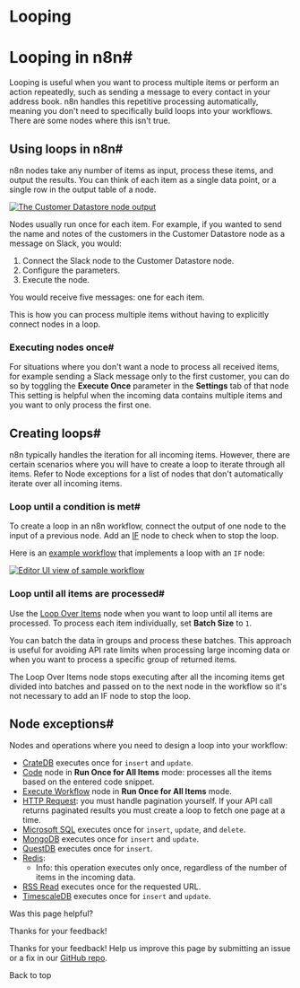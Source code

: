 # Looping

[ ](https://github.com/n8n-io/n8n-docs/edit/main/docs/flow-logic/looping.md "Edit this page")

# Looping in n8n#

Looping is useful when you want to process multiple items or perform an action repeatedly, such as sending a message to every contact in your address book. n8n handles this repetitive processing automatically, meaning you don't need to specifically build loops into your workflows. There are some nodes where this isn't true.

## Using loops in n8n#

n8n nodes take any number of items as input, process these items, and output the results. You can think of each item as a single data point, or a single row in the output table of a node.

[![The Customer Datastore node output](../../_images/flow-logic/looping/customer_datastore_node.png)](https://docs.n8n.io/_images/flow-logic/looping/customer_datastore_node.png)

Nodes usually run once for each item. For example, if you wanted to send the name and notes of the customers in the Customer Datastore node as a message on Slack, you would:

  1. Connect the Slack node to the Customer Datastore node.
  2. Configure the parameters.
  3. Execute the node. 



You would receive five messages: one for each item.

This is how you can process multiple items without having to explicitly connect nodes in a loop.

### Executing nodes once#

For situations where you don't want a node to process all received items, for example sending a Slack message only to the first customer, you can do so by toggling the **Execute Once** parameter in the **Settings** tab of that node This setting is helpful when the incoming data contains multiple items and you want to only process the first one. 

## Creating loops#

n8n typically handles the iteration for all incoming items. However, there are certain scenarios where you will have to create a loop to iterate through all items. Refer to Node exceptions for a list of nodes that don't automatically iterate over all incoming items.

### Loop until a condition is met#

To create a loop in an n8n workflow, connect the output of one node to the input of a previous node. Add an [IF](../../integrations/builtin/core-nodes/n8n-nodes-base.if/) node to check when to stop the loop. 

Here is an [example workflow](https://n8n.io/workflows/1130) that implements a loop with an `IF` node:

[![Editor UI view of sample workflow](../../_images/flow-logic/looping/example_workflow.png)](https://docs.n8n.io/_images/flow-logic/looping/example_workflow.png)

### Loop until all items are processed#

Use the [Loop Over Items](../../integrations/builtin/core-nodes/n8n-nodes-base.splitinbatches/) node when you want to loop until all items are processed. To process each item individually, set **Batch Size** to `1`.

You can batch the data in groups and process these batches. This approach is useful for avoiding API rate limits when processing large incoming data or when you want to process a specific group of returned items.

The Loop Over Items node stops executing after all the incoming items get divided into batches and passed on to the next node in the workflow so it's not necessary to add an IF node to stop the loop.

## Node exceptions#

Nodes and operations where you need to design a loop into your workflow:

  * [CrateDB](../../integrations/builtin/app-nodes/n8n-nodes-base.cratedb/) executes once for `insert` and `update`.
  * [Code](../../integrations/builtin/core-nodes/n8n-nodes-base.code/) node in **Run Once for All Items** mode: processes all the items based on the entered code snippet.
  * [Execute Workflow](../../integrations/builtin/core-nodes/n8n-nodes-base.executeworkflow/) node in **Run Once for All Items** mode.
  * [HTTP Request](../../integrations/builtin/core-nodes/n8n-nodes-base.httprequest/): you must handle pagination yourself. If your API call returns paginated results you must create a loop to fetch one page at a time.
  * [Microsoft SQL](../../integrations/builtin/app-nodes/n8n-nodes-base.microsoftsql/) executes once for `insert`, `update`, and `delete`.
  * [MongoDB](../../integrations/builtin/app-nodes/n8n-nodes-base.mongodb/) executes once for `insert` and `update`.
  * [QuestDB](../../integrations/builtin/app-nodes/n8n-nodes-base.questdb/) executes once for `insert`.
  * [Redis](../../integrations/builtin/app-nodes/n8n-nodes-base.redis/):
    * Info: this operation executes only once, regardless of the number of items in the incoming data.
  * [RSS Read](../../integrations/builtin/core-nodes/n8n-nodes-base.rssfeedread/) executes once for the requested URL.
  * [TimescaleDB](../../integrations/builtin/app-nodes/n8n-nodes-base.timescaledb/) executes once for `insert` and `update`.

Was this page helpful? 

Thanks for your feedback! 

Thanks for your feedback! Help us improve this page by submitting an issue or a fix in our [GitHub repo](https://github.com/n8n-io/n8n-docs). 

Back to top 
